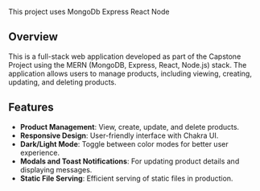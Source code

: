This project uses 
MongoDb
Express
React
Node

## Overview

This is a full-stack web application developed as part of the Capstone Project using the MERN (MongoDB, Express, React, Node.js) stack. The application allows users to manage products, including viewing, creating, updating, and deleting products.

## Features

- **Product Management**: View, create, update, and delete products.
- **Responsive Design**: User-friendly interface with Chakra UI.
- **Dark/Light Mode**: Toggle between color modes for better user experience.
- **Modals and Toast Notifications**: For updating product details and displaying messages.
- **Static File Serving**: Efficient serving of static files in production.